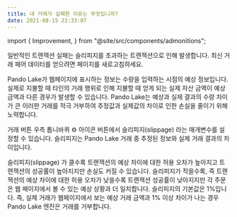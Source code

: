 ```yaml
---
title: 내 거래가 실패한 이유는 무엇입니까?
date: 2021-08-15 22:33:07
---
```


import { Improvement, } from "@site/src/components/admonitions";

<Improvement />


일반적인 트랜잭션 실패는 슬리피지를 초과하는 트랜잭션으로 인해 발생합니다. 최신 거래 페어 데이터를 얻으려면 페이지를 새로고침하세요.

Pando Lake가 웹페이지에 표시하는 정보는 수량을 입력하는 시점의 예상 정보입니다. 실제로 지불할 때 타인의 거래 행위로 인해 지불할 때 얻게 되는 실제 자산 금액이 예상 금액과 다른 경우가 발생할 수 있습니다. Pando Lake는 예상과 실제 결과의 수량 차이가 큰 이러한 거래를 적극 거부하여 추정값과 실제값의 차이로 인한 손실을 줄이기 위해 노력합니다.

거래 버튼 우측 톱니바퀴 ⚙ 아이콘 버튼에서 슬리피지(slippage) 라는 매개변수를 설정할 수 있습니다. 슬리피지는 Pando Lake 거래 중 추정된 정보와 실제 거래 결과의 차이입니다.

슬리피지(slippage) 가 클수록 트랜잭션의 예상 차이에 대한 허용 오차가 높아지고 트랜잭션의 성공률이 높아지지만 손실도 커질 수 있습니다. 슬리피지가 작을수록, 즉 트랜잭션의 예상 차이에 대한 허용 오차가 낮을수록 트랜잭션 성공률이 낮아지지만 각 주문은 웹 페이지에서 볼 수 있는 예상 상황과 더 일치합니다. 슬리피지의 기본값은 1%입니다. 즉, 실제 거래가 웹페이지에서 보는 예상 거래 금액과 1% 이상 차이가 나는 경우 Pando Lake 엔진은 거래를 거부합니다.